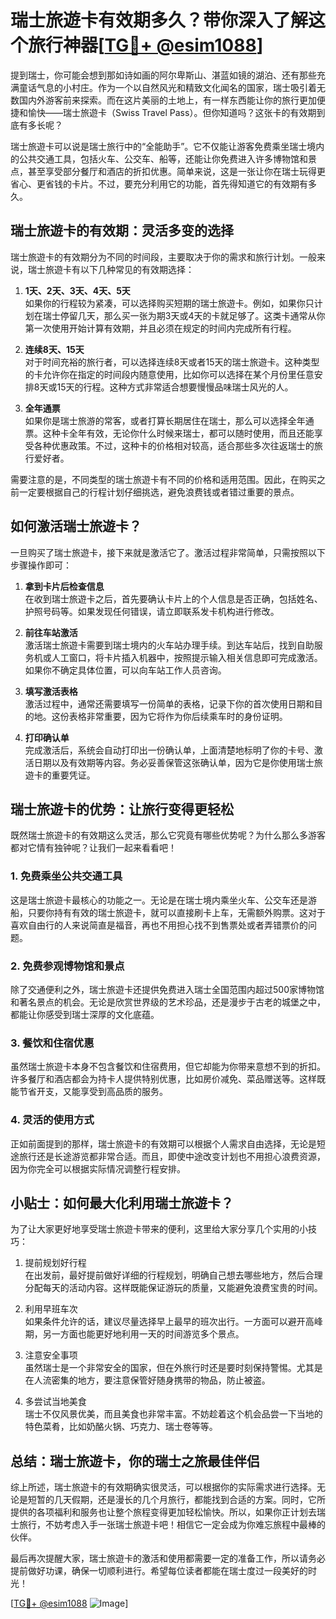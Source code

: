 # 瑞士旅遊卡有效期多久？带你深入了解这个旅行神器[[TG💪+ @esim1088](https://t.me/s/esim1088)]

提到瑞士，你可能会想到那如诗如画的阿尔卑斯山、湛蓝如镜的湖泊、还有那些充满童话气息的小村庄。作为一个以自然风光和精致文化闻名的国家，瑞士吸引着无数国内外游客前来探索。而在这片美丽的土地上，有一样东西能让你的旅行更加便捷和愉快——瑞士旅遊卡（Swiss Travel Pass）。但你知道吗？这张卡的有效期到底有多长呢？

瑞士旅遊卡可以说是瑞士旅行中的“全能助手”。它不仅能让游客免费乘坐瑞士境内的公共交通工具，包括火车、公交车、船等，还能让你免费进入许多博物馆和景点，甚至享受部分餐厅和酒店的折扣优惠。简单来说，这是一张让你在瑞士玩得更省心、更省钱的卡片。不过，要充分利用它的功能，首先得知道它的有效期有多久。

## 瑞士旅遊卡的有效期：灵活多变的选择

瑞士旅遊卡的有效期分为不同的时间段，主要取决于你的需求和旅行计划。一般来说，瑞士旅遊卡有以下几种常见的有效期选择：

1. **1天、2天、3天、4天、5天**  
   如果你的行程较为紧凑，可以选择购买短期的瑞士旅遊卡。例如，如果你只计划在瑞士停留几天，那么买一张为期3天或4天的卡就足够了。这类卡通常从你第一次使用开始计算有效期，并且必须在规定的时间内完成所有行程。

2. **连续8天、15天**  
   对于时间充裕的旅行者，可以选择连续8天或者15天的瑞士旅遊卡。这种类型的卡允许你在指定的时间段内随意使用，比如你可以选择在某个月份里任意安排8天或15天的行程。这种方式非常适合想要慢慢品味瑞士风光的人。

3. **全年通票**  
   如果你是瑞士旅游的常客，或者打算长期居住在瑞士，那么可以选择全年通票。这种卡全年有效，无论你什么时候来瑞士，都可以随时使用，而且还能享受各种优惠政策。不过，这种卡的价格相对较高，适合那些多次往返瑞士的旅行爱好者。

需要注意的是，不同类型的瑞士旅遊卡有不同的价格和适用范围。因此，在购买之前一定要根据自己的行程计划仔细挑选，避免浪费钱或者错过重要的景点。

## 如何激活瑞士旅遊卡？

一旦购买了瑞士旅遊卡，接下来就是激活它了。激活过程非常简单，只需按照以下步骤操作即可：

1. **拿到卡片后检查信息**  
   在收到瑞士旅遊卡之后，首先要确认卡片上的个人信息是否正确，包括姓名、护照号码等。如果发现任何错误，请立即联系发卡机构进行修改。

2. **前往车站激活**  
   激活瑞士旅遊卡需要到瑞士境内的火车站办理手续。到达车站后，找到自助服务机或人工窗口，将卡片插入机器中，按照提示输入相关信息即可完成激活。如果你不确定具体位置，可以向车站工作人员咨询。

3. **填写激活表格**  
   激活过程中，通常还需要填写一份简单的表格，记录下你的首次使用日期和目的地。这份表格非常重要，因为它将作为你后续乘车时的身份证明。

4. **打印确认单**  
   完成激活后，系统会自动打印出一份确认单，上面清楚地标明了你的卡号、激活日期以及有效期等内容。务必妥善保管这张确认单，因为它是你使用瑞士旅遊卡的重要凭证。

## 瑞士旅遊卡的优势：让旅行变得更轻松

既然瑞士旅遊卡的有效期这么灵活，那么它究竟有哪些优势呢？为什么那么多游客都对它情有独钟呢？让我们一起来看看吧！

### 1. 免费乘坐公共交通工具

这是瑞士旅遊卡最核心的功能之一。无论是在瑞士境内乘坐火车、公交车还是游船，只要你持有有效的瑞士旅遊卡，就可以直接刷卡上车，无需额外购票。这对于喜欢自由行的人来说简直是福音，再也不用担心找不到售票处或者弄错票价的问题。

### 2. 免费参观博物馆和景点

除了交通便利之外，瑞士旅遊卡还提供免费进入瑞士全国范围内超过500家博物馆和著名景点的机会。无论是欣赏世界级的艺术珍品，还是漫步于古老的城堡之中，都能让你感受到瑞士深厚的文化底蕴。

### 3. 餐饮和住宿优惠

虽然瑞士旅遊卡本身不包含餐饮和住宿费用，但它却能为你带来意想不到的折扣。许多餐厅和酒店都会为持卡人提供特别优惠，比如房价减免、菜品赠送等。这样既能节省开支，又能享受到高品质的服务。

### 4. 灵活的使用方式

正如前面提到的那样，瑞士旅遊卡的有效期可以根据个人需求自由选择，无论是短途旅行还是长途游览都非常合适。而且，即使中途改变计划也不用担心浪费资源，因为你完全可以根据实际情况调整行程安排。

## 小贴士：如何最大化利用瑞士旅遊卡？

为了让大家更好地享受瑞士旅遊卡带来的便利，这里给大家分享几个实用的小技巧：

1. 提前规划好行程  
   在出发前，最好提前做好详细的行程规划，明确自己想去哪些地方，然后合理分配每天的活动内容。这样既能保证游玩的质量，又能避免浪费宝贵的时间。

2. 利用早班车次  
   如果条件允许的话，建议尽量选择早上最早的班次出行。一方面可以避开高峰期，另一方面也能更好地利用一天的时间游览多个景点。

3. 注意安全事项  
   虽然瑞士是一个非常安全的国家，但在外旅行时还是要时刻保持警惕。尤其是在人流密集的地方，要注意保管好随身携带的物品，防止被盗。

4. 多尝试当地美食  
   瑞士不仅风景优美，而且美食也非常丰富。不妨趁着这个机会品尝一下当地的特色菜肴，比如奶酪火锅、巧克力、瑞士卷等等。

## 总结：瑞士旅遊卡，你的瑞士之旅最佳伴侣

综上所述，瑞士旅遊卡的有效期确实很灵活，可以根据你的实际需求进行选择。无论是短暂的几天假期，还是漫长的几个月旅行，都能找到合适的方案。同时，它所提供的各项福利和服务也让整个旅程变得更加轻松愉快。所以，如果你正计划去瑞士旅行，不妨考虑入手一张瑞士旅遊卡吧！相信它一定会成为你难忘旅程中最棒的伙伴。

最后再次提醒大家，瑞士旅遊卡的激活和使用都需要一定的准备工作，所以请务必提前做好功课，确保一切顺利进行。希望每位读者都能在瑞士度过一段美好的时光！

[[TG💪+ @esim1088](https://t.me/s/esim1088) ![Image](https://i.postimg.cc/4NQfJmqS/Snipaste-2025-05-13-00-14-12.png)]